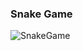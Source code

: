 ### Snake Game

![SnakeGame](https://user-images.githubusercontent.com/32913212/122987704-cd6e9c00-d398-11eb-8f6c-e0b71324811d.png)
